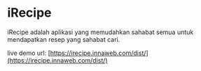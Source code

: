 # iRecipe

iRecipe adalah aplikasi yang memudahkan sahabat semua untuk mendapatkan resep yang sahabat cari. 

live demo url: [https://irecipe.innaweb.com/dist/](https://irecipe.innaweb.com/dist/)